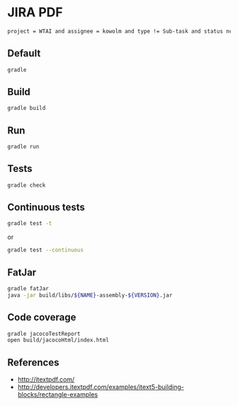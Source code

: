 # JIRA PDF


```bash
project = WTAI and assignee = kowolm and type != Sub-task and status not in (Resolved, Closed)
```

## Default

```bash
gradle
```

## Build

```bash
gradle build
```

## Run

```bash
gradle run
```

## Tests

```bash
gradle check
```

## Continuous tests

```bash
gradle test -t
```

or

```bash
gradle test --continuous
```

## FatJar

```bash
gradle fatJar
java -jar build/libs/${NAME}-assembly-${VERSION}.jar
```

## Code coverage

```bash
gradle jacocoTestReport
open build/jacocoHtml/index.html
```

## References
* http://itextpdf.com/
* http://developers.itextpdf.com/examples/itext5-building-blocks/rectangle-examples
